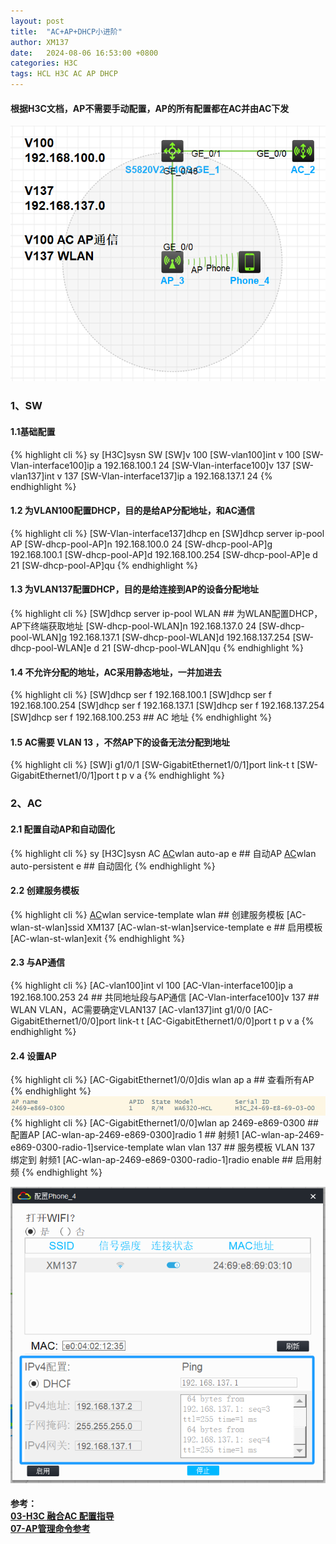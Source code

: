 ```yaml
---
layout: post
title:  "AC+AP+DHCP小进阶"
author: XM137
date:   2024-08-06 16:53:00 +0800
categories: H3C
tags: HCL H3C AC AP DHCP
---
```


<h4>根据H3C文档，AP不需要手动配置，AP的所有配置都在AC并由AC下发</h4>

![](/assets/H3C/2024-08-06/DHCP/add/image2.png)

### 1、SW
#### 1.1基础配置
{% highlight cli %}
<H3C>sy
[H3C]sysn SW
[SW]v 100
[SW-vlan100]int v 100
[SW-Vlan-interface100]ip a 192.168.100.1 24
[SW-Vlan-interface100]v 137
[SW-vlan137]int v 137
[SW-Vlan-interface137]ip a 192.168.137.1 24
{% endhighlight %}

#### 1.2 为VLAN100配置DHCP，目的是给AP分配地址，和AC通信
{% highlight cli %}
[SW-Vlan-interface137]dhcp en
[SW]dhcp server ip-pool AP 
[SW-dhcp-pool-AP]n 192.168.100.0 24
[SW-dhcp-pool-AP]g 192.168.100.1
[SW-dhcp-pool-AP]d 192.168.100.254
[SW-dhcp-pool-AP]e d 21
[SW-dhcp-pool-AP]qu
{% endhighlight %}

#### 1.3 为VLAN137配置DHCP，目的是给连接到AP的设备分配地址
{% highlight cli %}
[SW]dhcp server ip-pool WLAN ## 为WLAN配置DHCP，AP下终端获取地址
[SW-dhcp-pool-WLAN]n 192.168.137.0 24
[SW-dhcp-pool-WLAN]g 192.168.137.1
[SW-dhcp-pool-WLAN]d 192.168.137.254
[SW-dhcp-pool-WLAN]e d 21
[SW-dhcp-pool-WLAN]qu
{% endhighlight %}

#### 1.4 不允许分配的地址，AC采用静态地址，一并加进去
{% highlight cli %}
[SW]dhcp ser f 192.168.100.1
[SW]dhcp ser f 192.168.100.254
[SW]dhcp ser f 192.168.137.1
[SW]dhcp ser f 192.168.137.254
[SW]dhcp ser f 192.168.100.253 ## AC 地址
{% endhighlight %}

#### 1.5 AC需要 VLAN 13 ，不然AP下的设备无法分配到地址
{% highlight cli %}
[SW]i g1/0/1
[SW-GigabitEthernet1/0/1]port link-t t
[SW-GigabitEthernet1/0/1]port t p v a
{% endhighlight %}


### 2、AC
#### 2.1 配置自动AP和自动固化
{% highlight cli %}
<H3C>sy
[H3C]sysn AC
[AC]wlan auto-ap e ## 自动AP
[AC]wlan auto-persistent e ## 自动固化
{% endhighlight %}

#### 2.2 创建服务模板
{% highlight cli %}
[AC]wlan service-template wlan ## 创建服务模板
[AC-wlan-st-wlan]ssid XM137
[AC-wlan-st-wlan]service-template e ## 启用模板
[AC-wlan-st-wlan]exit
{% endhighlight %}

#### 2.3 与AP通信
{% highlight cli %}
[AC-vlan100]int vl 100
[AC-Vlan-interface100]ip a 192.168.100.253 24 ## 共同地址段与AP通信
[AC-Vlan-interface100]v 137 ## WLAN VLAN，AC需要确定VLAN137
[AC-vlan137]int g1/0/0
[AC-GigabitEthernet1/0/0]port link-t t
[AC-GigabitEthernet1/0/0]port t p v a
{% endhighlight %}

#### 2.4 设置AP
{% highlight cli %}
[AC-GigabitEthernet1/0/0]dis wlan ap a ## 查看所有AP
{% endhighlight %}
![](/assets/H3C/2024-08-06/DHCP/add/image1.png)
{% highlight cli %}
[AC-GigabitEthernet1/0/0]wlan ap 2469-e869-0300 ## 配置AP
[AC-wlan-ap-2469-e869-0300]radio 1 ## 射频1
[AC-wlan-ap-2469-e869-0300-radio-1]service-template wlan vlan 137 ## 服务模板 VLAN 137 绑定到 射频1
[AC-wlan-ap-2469-e869-0300-radio-1]radio enable ## 启用射频
{% endhighlight %}

![](/assets/H3C/2024-08-06/DHCP/add/image3.png)

#### 参考：<br> [03-H3C 融合AC 配置指导][AC] <br> [07-AP管理命令参考][AP] 
[AC]: https://www.h3c.com/cn/d_202001/1266047_30005_0.htm#_Toc524618802  
[AP]: https://www.h3c.com/cn/d_202206/1627409_30005_0.htm 
